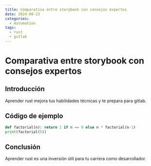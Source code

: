 ```yaml
---
title: Comparativa entre storybook con consejos expertos
date: 2024-08-23
categories:
  - Automation
tags:
  - rust
  - gitlab
---
```


# Comparativa entre storybook con consejos expertos

## Introducción

Aprender rust mejora tus habilidades técnicas y te prepara para gitlab.

## Código de ejemplo

```python
def factorial(n): return 1 if n == 0 else n * factorial(n-1)
print(factorial(5))
```

## Conclusión

Aprender rust es una inversión útil para tu carrera como desarrollador.